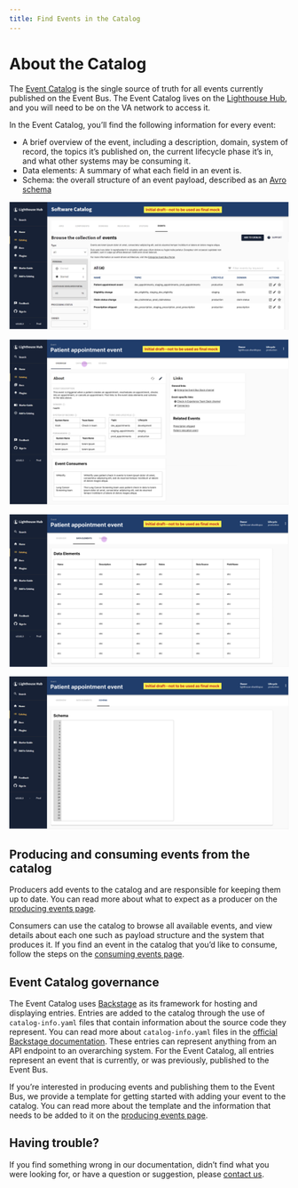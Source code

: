 ```yaml
---
title: Find Events in the Catalog
---
```

# About the Catalog

The [Event Catalog](https://hub.lighthouse.va.gov) is the single source of truth for all events currently published on the Event Bus. The Event Catalog lives on the [Lighthouse Hub](https://hub.lighthouse.va.gov), and you will need to be on the VA network to access it.

In the Event Catalog, you’ll find the following information for every event:

- A brief overview of the event, including a description, domain, system of record, the topics it’s published on, the current lifecycle phase it’s in, and what other systems may be consuming it. 
- Data elements: A summary of what each field in an event is.
- Schema: the overall structure of an event payload, described as an [Avro schema](https://docs.oracle.com/cd/E26161_02/html/GettingStartedGuide/avroschemas.html)

![Catalog Page](img/catalog-page.png)

![Overview Page](img/overview-page.png)

![Data Elements Page](img/data-elements-page.png)

![Schema Page](img/schema-page.png)

## Producing and consuming events from the catalog

Producers add events to the catalog and are responsible for keeping them up to date. You can read more about what to expect as a producer on the [producing events page](produce-events.md).

Consumers can use the catalog to browse all available events, and view details about each one such as payload structure and the system that produces it. If you find an event in the catalog that you’d like to consume, follow the steps on the [consuming events page](consume-events.md).

## Event Catalog governance

The Event Catalog uses [Backstage](https://backstage.io/) as its framework for hosting and displaying entries. Entries are added to the catalog through the use of `catalog-info.yaml` files that contain information about the source code they represent. You can read more about `catalog-info.yaml` files in the [official Backstage documentation](https://backstage.io/docs/features/software-catalog/descriptor-format). These entries can represent anything from an API endpoint to an overarching system. For the Event Catalog, all entries represent an event that is currently, or was previously, published to the Event Bus.

If you’re interested in producing events and publishing them to the Event Bus, we provide a template for getting started with adding your event to the catalog. You can read more about the template and the information that needs to be added to it on the [producing events page](produce-events.md).

## Having trouble?

If you find something wrong in our documentation, didn’t find what you were looking for, or have a question or suggestion, please [contact us](get-support.md).

